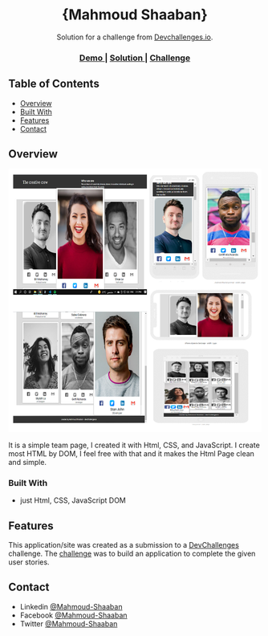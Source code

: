 <!-- Please update value in the {}  -->

<h1 align="center">{Mahmoud Shaaban}</h1>

<div align="center">
   Solution for a challenge from  <a href="http://devchallenges.io" target="_blank">Devchallenges.io</a>.
</div>

<div align="center">
  <h3>
    <a href="https://{your-demo-link.your-domain}">
      Demo
    </a>
    <span> | </span>
    <a href="https://{your-url-to-the-solution}">
      Solution
    </a>
    <span> | </span>
    <a href="https://devchallenges.io/challenges/hhmesazsqgKXrTkYkt0U">
      Challenge
    </a>
  </h3>
</div>

<!-- TABLE OF CONTENTS -->

## Table of Contents

- [Overview](#overview)
- [Built With](#built-with)
- [Features](#features)
- [Contact](#contact)

<!-- OVERVIEW -->

## Overview

![screenshot](https://github.com/mahmoudzin/my-team-page/blob/main/screenshot.jpg)

It is a simple team page, I created it with Html, CSS, and JavaScript.
I create most HTML by DOM, I feel free with that and it makes the Html Page clean and simple. 

### Built With

<!-- This section should list any major frameworks that you built your project using. Here are a few examples.-->

- just Html, CSS, JavaScript DOM 

## Features

<!-- List the features of your application or follow the template. Don't share the figma file here :) -->

This application/site was created as a submission to a [DevChallenges](https://devchallenges.io/challenges) challenge. The [challenge](https://devchallenges.io/challenges/hhmesazsqgKXrTkYkt0U) was to build an application to complete the given user stories.

## Contact

- Linkedin [@Mahmoud-Shaaban](https://www.linkedin.com/in/mahmoud-shaaban-5192b720a/)
- Facebook [@Mahmoud-Shaaban](https://www.facebook.com/mahmoud.shaaban.90663)
- Twitter [@Mahmoud-Shaaban](https://twitter.com/Mahmoud60241382)
